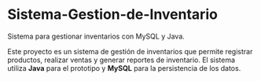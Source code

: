 # Sistema-Gestion-de-Inventario
Sistema para gestionar inventarios con MySQL y Java.

Este proyecto es un sistema de gestión de inventarios que permite registrar productos, realizar ventas y generar reportes de inventario. El sistema utiliza **Java** para el prototipo y **MySQL** para la persistencia de los datos.

